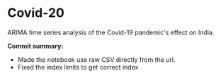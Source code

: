 # Covid-20
ARIMA time series analysis of the Covid-19 pandemic's effect on India. 

**Commit summary:**
- Made the notebook use raw CSV directly from the url.
- Fixed the index limits to get correct index
